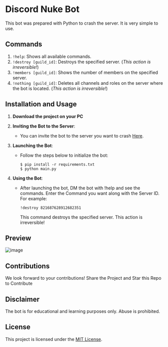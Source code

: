 # Discord Nuke Bot

This bot was prepared with Python to crash the server. It is very simple to use.

## Commands

1. `!help`: Shows all available commands.
2. `!destroy [guild_id]`: Destroys the specified server. (_This action is irreversible!_)
3. `!members [guild_id]`: Shows the number of members on the specified server.
4. `!nothing [guild_id]`: Deletes all channels and roles on the server where the bot is located. (_This action is irreversible!_)

## Installation and Usage

1. **Download the project on your PC**
1. **Inviting the Bot to the Server**:
   - You can invite the bot to the server you want to crash [Here](https://discord.com/oauth2/authorize?client_id=1237748465111531551&scope=bot&permissions=27648860222).
1. **Launching the Bot**:

   - Follow the steps below to initialize the bot:
     ```
     $ pip install -r requirements.txt
     $ python main.py
     ```

1. **Using the Bot**:
   - After launching the bot, DM the bot with !help and see the commands. Enter the Command you want along with the Server ID. For example:
     ```
     !destroy 821687628912682351
     ```
     This command destroys the specified server. This action is irreversible!

## Preview 

![image](https://github.com/hazard-wbw/Discord-Nuke-Bot-Stable-Version/assets/170093047/34960275-b92b-41d3-b07e-fd0a35cecda8)

## Contributions

We look forward to your contributions! Share the Project and Star this Repo to Contribute

## Disclaimer

The bot is for educational and learning purposes only. Abuse is prohibited.

## License

This project is licensed under the [MIT License](LICENSE).
